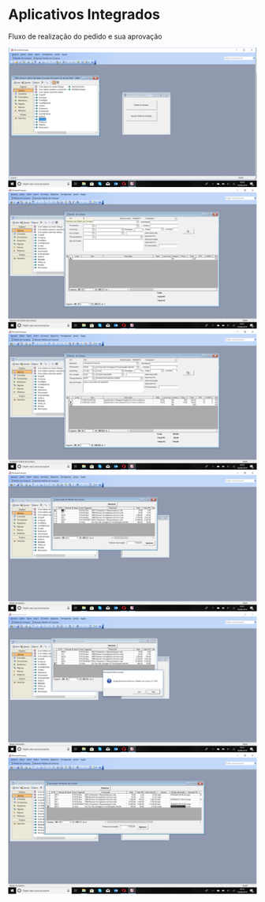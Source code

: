 # Aplicativos Integrados

Fluxo de realização do pedido e sua aprovação

![](https://github.com/aayandre/TADSERPSAP/blob/master/Captura%20de%20Tela%20(2).png)
![](https://github.com/aayandre/TADSERPSAP/blob/master/Captura%20de%20Tela%20(3).png)
![](https://github.com/aayandre/TADSERPSAP/blob/master/Captura%20de%20Tela%20(4).png)
![](https://github.com/aayandre/TADSERPSAP/blob/master/Captura%20de%20Tela%20(5).png)
![](https://github.com/aayandre/TADSERPSAP/blob/master/Captura%20de%20Tela%20(6).png)
![](https://github.com/aayandre/TADSERPSAP/blob/master/Captura%20de%20Tela%20(7).png)
